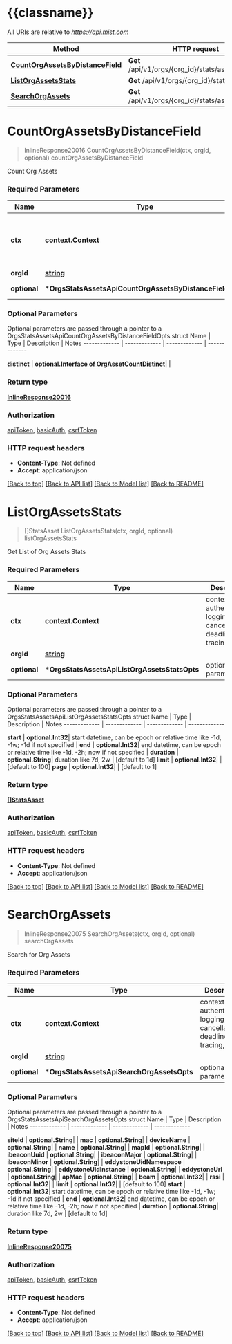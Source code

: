 # {{classname}}

All URIs are relative to *https://api.mist.com*

Method | HTTP request | Description
------------- | ------------- | -------------
[**CountOrgAssetsByDistanceField**](OrgsStatsAssetsApi.md#CountOrgAssetsByDistanceField) | **Get** /api/v1/orgs/{org_id}/stats/assets/count | countOrgAssetsByDistanceField
[**ListOrgAssetsStats**](OrgsStatsAssetsApi.md#ListOrgAssetsStats) | **Get** /api/v1/orgs/{org_id}/stats/assets | listOrgAssetsStats
[**SearchOrgAssets**](OrgsStatsAssetsApi.md#SearchOrgAssets) | **Get** /api/v1/orgs/{org_id}/stats/assets/search | searchOrgAssets

# **CountOrgAssetsByDistanceField**
> InlineResponse20016 CountOrgAssetsByDistanceField(ctx, orgId, optional)
countOrgAssetsByDistanceField

Count Org Assets

### Required Parameters

Name | Type | Description  | Notes
------------- | ------------- | ------------- | -------------
 **ctx** | **context.Context** | context for authentication, logging, cancellation, deadlines, tracing, etc.
  **orgId** | [**string**](.md)|  | 
 **optional** | ***OrgsStatsAssetsApiCountOrgAssetsByDistanceFieldOpts** | optional parameters | nil if no parameters

### Optional Parameters
Optional parameters are passed through a pointer to a OrgsStatsAssetsApiCountOrgAssetsByDistanceFieldOpts struct
Name | Type | Description  | Notes
------------- | ------------- | ------------- | -------------

 **distinct** | [**optional.Interface of OrgAssetCountDistinct**](.md)|  | 

### Return type

[**InlineResponse20016**](inline_response_200_16.md)

### Authorization

[apiToken](../README.md#apiToken), [basicAuth](../README.md#basicAuth), [csrfToken](../README.md#csrfToken)

### HTTP request headers

 - **Content-Type**: Not defined
 - **Accept**: application/json

[[Back to top]](#) [[Back to API list]](../README.md#documentation-for-api-endpoints) [[Back to Model list]](../README.md#documentation-for-models) [[Back to README]](../README.md)

# **ListOrgAssetsStats**
> []StatsAsset ListOrgAssetsStats(ctx, orgId, optional)
listOrgAssetsStats

Get List of Org Assets Stats

### Required Parameters

Name | Type | Description  | Notes
------------- | ------------- | ------------- | -------------
 **ctx** | **context.Context** | context for authentication, logging, cancellation, deadlines, tracing, etc.
  **orgId** | [**string**](.md)|  | 
 **optional** | ***OrgsStatsAssetsApiListOrgAssetsStatsOpts** | optional parameters | nil if no parameters

### Optional Parameters
Optional parameters are passed through a pointer to a OrgsStatsAssetsApiListOrgAssetsStatsOpts struct
Name | Type | Description  | Notes
------------- | ------------- | ------------- | -------------

 **start** | **optional.Int32**| start datetime, can be epoch or relative time like -1d, -1w; -1d if not specified | 
 **end** | **optional.Int32**| end datetime, can be epoch or relative time like -1d, -2h; now if not specified | 
 **duration** | **optional.String**| duration like 7d, 2w | [default to 1d]
 **limit** | **optional.Int32**|  | [default to 100]
 **page** | **optional.Int32**|  | [default to 1]

### Return type

[**[]StatsAsset**](stats_asset.md)

### Authorization

[apiToken](../README.md#apiToken), [basicAuth](../README.md#basicAuth), [csrfToken](../README.md#csrfToken)

### HTTP request headers

 - **Content-Type**: Not defined
 - **Accept**: application/json

[[Back to top]](#) [[Back to API list]](../README.md#documentation-for-api-endpoints) [[Back to Model list]](../README.md#documentation-for-models) [[Back to README]](../README.md)

# **SearchOrgAssets**
> InlineResponse20075 SearchOrgAssets(ctx, orgId, optional)
searchOrgAssets

Search for Org Assets

### Required Parameters

Name | Type | Description  | Notes
------------- | ------------- | ------------- | -------------
 **ctx** | **context.Context** | context for authentication, logging, cancellation, deadlines, tracing, etc.
  **orgId** | [**string**](.md)|  | 
 **optional** | ***OrgsStatsAssetsApiSearchOrgAssetsOpts** | optional parameters | nil if no parameters

### Optional Parameters
Optional parameters are passed through a pointer to a OrgsStatsAssetsApiSearchOrgAssetsOpts struct
Name | Type | Description  | Notes
------------- | ------------- | ------------- | -------------

 **siteId** | **optional.String**|  | 
 **mac** | **optional.String**|  | 
 **deviceName** | **optional.String**|  | 
 **name** | **optional.String**|  | 
 **mapId** | **optional.String**|  | 
 **ibeaconUuid** | **optional.String**|  | 
 **ibeaconMajor** | **optional.String**|  | 
 **ibeaconMinor** | **optional.String**|  | 
 **eddystoneUidNamespace** | **optional.String**|  | 
 **eddystoneUidInstance** | **optional.String**|  | 
 **eddystoneUrl** | **optional.String**|  | 
 **apMac** | **optional.String**|  | 
 **beam** | **optional.Int32**|  | 
 **rssi** | **optional.Int32**|  | 
 **limit** | **optional.Int32**|  | [default to 100]
 **start** | **optional.Int32**| start datetime, can be epoch or relative time like -1d, -1w; -1d if not specified | 
 **end** | **optional.Int32**| end datetime, can be epoch or relative time like -1d, -2h; now if not specified | 
 **duration** | **optional.String**| duration like 7d, 2w | [default to 1d]

### Return type

[**InlineResponse20075**](inline_response_200_75.md)

### Authorization

[apiToken](../README.md#apiToken), [basicAuth](../README.md#basicAuth), [csrfToken](../README.md#csrfToken)

### HTTP request headers

 - **Content-Type**: Not defined
 - **Accept**: application/json

[[Back to top]](#) [[Back to API list]](../README.md#documentation-for-api-endpoints) [[Back to Model list]](../README.md#documentation-for-models) [[Back to README]](../README.md)

